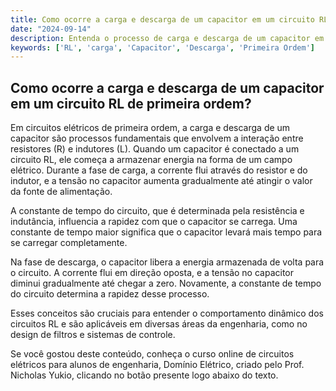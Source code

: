 ```yaml
---
title: Como ocorre a carga e descarga de um capacitor em um circuito RL de primeira ordem?
date: "2024-09-14"
description: Entenda o processo de carga e descarga de um capacitor em um circuito RL de primeira ordem.
keywords: ['RL', 'carga', 'Capacitor', 'Descarga', 'Primeira Ordem']
---
```


## Como ocorre a carga e descarga de um capacitor em um circuito RL de primeira ordem?

Em circuitos elétricos de primeira ordem, a carga e descarga de um capacitor são processos fundamentais que envolvem a interação entre resistores (R) e indutores (L). Quando um capacitor é conectado a um circuito RL, ele começa a armazenar energia na forma de um campo elétrico. Durante a fase de carga, a corrente flui através do resistor e do indutor, e a tensão no capacitor aumenta gradualmente até atingir o valor da fonte de alimentação.

A constante de tempo do circuito, que é determinada pela resistência e indutância, influencia a rapidez com que o capacitor se carrega. Uma constante de tempo maior significa que o capacitor levará mais tempo para se carregar completamente.

Na fase de descarga, o capacitor libera a energia armazenada de volta para o circuito. A corrente flui em direção oposta, e a tensão no capacitor diminui gradualmente até chegar a zero. Novamente, a constante de tempo do circuito determina a rapidez desse processo.

Esses conceitos são cruciais para entender o comportamento dinâmico dos circuitos RL e são aplicáveis em diversas áreas da engenharia, como no design de filtros e sistemas de controle.

Se você gostou deste conteúdo, conheça o curso online de circuitos elétricos para alunos de engenharia, Domínio Elétrico, criado pelo Prof. Nicholas Yukio, clicando no botão presente logo abaixo do texto.